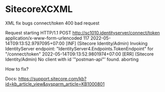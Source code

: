 # SitecoreXCXML
XML fix bugs connect/token 400 bad request

Request starting HTTP/1.1 POST http://sc1010.identityserver/connect/token application/x-www-form-urlencoded 117
2022-05-14T09:13:52.9797095+07:00 [INF] (Sitecore Identity/Admin) Invoking IdentityServer endpoint: "IdentityServer4.Endpoints.TokenEndpoint" for "/connect/token"
2022-05-14T09:13:52.9801974+07:00 [ERR] (Sitecore Identity/Admin) No client with id '"postman-api"' found. aborting

How to fix?

Docs: https://support.sitecore.com/kb?id=kb_article_view&sysparm_article=KB1000801
